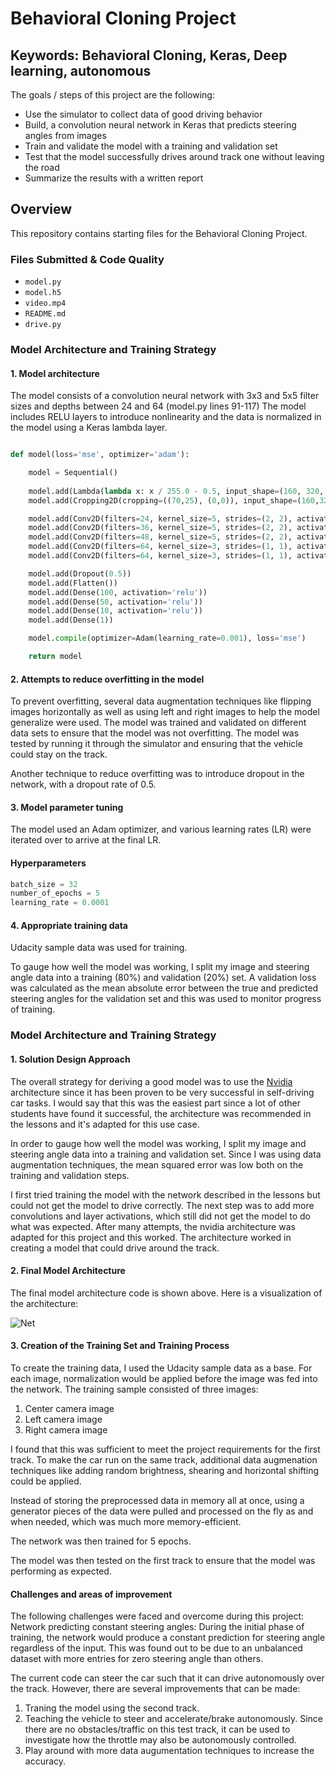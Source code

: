 # Behavioral Cloning Project

## Keywords: Behavioral Cloning, Keras, Deep learning, autonomous

The goals / steps of this project are the following:
* Use the simulator to collect data of good driving behavior
* Build, a convolution neural network in Keras that predicts steering angles from images
* Train and validate the model with a training and validation set
* Test that the model successfully drives around track one without leaving the road
* Summarize the results with a written report

Overview
---
This repository contains starting files for the Behavioral Cloning Project.

### Files Submitted & Code Quality
- `model.py`
- `model.h5`
- `video.mp4`
- `README.md`
- `drive.py`

### Model Architecture and Training Strategy

#### 1. Model architecture

The model consists of a convolution neural network with 3x3 and 5x5 filter sizes and depths between 24 and 64 (model.py lines 91-117)
The model includes RELU layers to introduce nonlinearity and the data is normalized in the model using a Keras lambda layer.

```python

def model(loss='mse', optimizer='adam'):

    model = Sequential()
	
    model.add(Lambda(lambda x: x / 255.0 - 0.5, input_shape=(160, 320, 3)))
    model.add(Cropping2D(cropping=((70,25), (0,0)), input_shape=(160,320,3)))

    model.add(Conv2D(filters=24, kernel_size=5, strides=(2, 2), activation='relu'))
    model.add(Conv2D(filters=36, kernel_size=5, strides=(2, 2), activation='relu'))
    model.add(Conv2D(filters=48, kernel_size=5, strides=(2, 2), activation='relu'))
    model.add(Conv2D(filters=64, kernel_size=3, strides=(1, 1), activation='relu'))
    model.add(Conv2D(filters=64, kernel_size=3, strides=(1, 1), activation='relu'))

    model.add(Dropout(0.5))
    model.add(Flatten())
    model.add(Dense(100, activation='relu'))
    model.add(Dense(50, activation='relu'))
    model.add(Dense(10, activation='relu'))
    model.add(Dense(1))

    model.compile(optimizer=Adam(learning_rate=0.001), loss='mse')

    return model

```
#### 2. Attempts to reduce overfitting in the model
To prevent overfitting, several data augmentation techniques like flipping images horizontally
as well as using left and right images to help the model generalize were used.
The model was trained and validated on different data sets to ensure that the model was not overfitting.
The model was tested by running it through the simulator and ensuring that the vehicle could stay on the track.

Another technique to reduce overfitting was to introduce dropout in the network, with a dropout rate of 0.5.

#### 3. Model parameter tuning

The model used an Adam optimizer, and various learning rates (LR) were iterated over to arrive at the final LR.
#### Hyperparameters
```python
batch_size = 32
number_of_epochs = 5
learning_rate = 0.0001
```
#### 4. Appropriate training data
Udacity sample data was used for training.  

To gauge how well the model was working, I split my image and steering angle data into a
training (80%) and validation (20%) set. A validation loss was calculated as the mean absolute
error between the true and predicted steering angles for the validation set and this was used to
monitor progress of training.

### Model Architecture and Training Strategy

#### 1. Solution Design Approach

The overall strategy for deriving a good model was to use the [Nvidia](https://images.nvidia.com/content/tegra/automotive/images/2016/solutions/pdf/end-to-end-dl-using-px.pdf) architecture since it has been proven to be very successful
in self-driving car tasks. I would say that this was the easiest part since a lot of other students
have found it successful, the architecture was recommended in the lessons and it's adapted for this use case.

In order to gauge how well the model was working, I split my image and steering angle data into a training and validation set.
Since I was using data augmentation techniques, the mean squared error was low both on the training and validation steps.

I first tried training the model with the network described in the lessons but could not get the model to drive correctly.
The next step was to add more convolutions and layer activations, which still did not get the model to do what was expected.
After many attempts, the nvidia architecture was adapted for this project and this worked.
The architecture worked in creating a model that could drive around the track.

#### 2. Final Model Architecture
The final model architecture code is shown above.
Here is a visualization of the architecture:

![Net](https://devblogs.nvidia.com/parallelforall/wp-content/uploads/2016/08/cnn-architecture-624x890.png)

#### 3. Creation of the Training Set and Training Process
To create the training data, I used the Udacity sample data as a base. For each image, normalization
would be applied before the image was fed into the network. The training sample consisted
of three images:
1. Center camera image
2. Left camera image
3. Right camera image

I found that this was sufficient to meet the project requirements for the first track. To make the car
run on the same track, additional data augmenation techniques like adding random brightness, shearing and horizontal
shifting could be applied.

Instead of storing the preprocessed data in memory all at once, using a generator pieces of the data were pulled and processed on the fly as and when needed, which was much more memory-efficient.

The network was then trained for 5 epochs.

The model was then tested on the first track to ensure that the model was performing as expected.

#### Challenges and areas of improvement
The following challenges were faced and overcome during this project:
Network predicting constant steering angles:
During the initial phase of training, the network would produce a constant prediction for steering
angle regardless of the input. This was found out to be due to an unbalanced dataset with more
entries for zero steering angle than others.

The current code can steer the car such that it can drive autonomously over the track. However, there are
several improvements that can be made:
1. Traning the model using the second track.
2. Teaching the vehicle to steer and accelerate/brake autonomously. 
Since there are no obstacles/traffic on this test track, it can be used to investigate how the throttle may also be
autonomously controlled.
3. Play around with more data augumentation techniques to increase the accuracy.